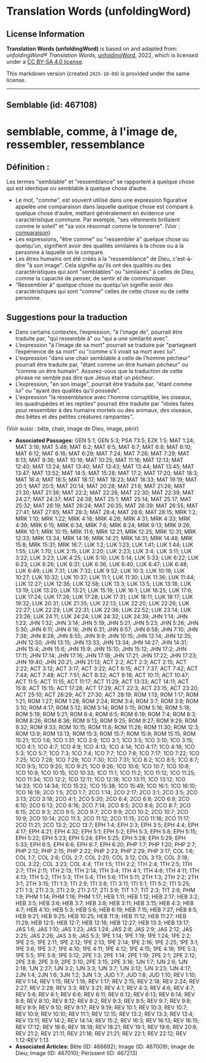 # Translation Words (unfoldingWord)

## License Information

**Translation Words (unfoldingWord)** is based on and adapted from: _unfoldingWord® Translation Words_, [unfoldingWord](https://unfoldingword.org/utw), 2022, which is licensed under a [CC BY-SA 4.0 license](https://creativecommons.org/licenses/by-sa/4.0/legalcode.en).

This markdown version (created `2025-10-09`) is provided under the same license.



--------------------------------

## Semblable (id: 467108)

semblable, comme, à l'image de, ressembler, ressemblance
========================================================

Définition :
------------

Les termes "semblable" et "ressemblance" se rapportent à quelque chose qui est identique ou semblable à quelque chose d’autre.

* Le mot, "comme", est souvent utilisé dans une expression figurative appelée une comparaison dans laquelle quelque chose est comparé à quelque chose d'autre, mettant généralement en évidence une caractéristique commune. Par exemple, "ses vêtements brillaient comme le soleil" et "sa voix résonnait comme le tonnerre". (Voir : [comparaison](rc://en/ta/man/translate/figs-simile))
* Les expressions, "être comme" ou "ressembler à" quelque chose ou quelqu'un, signifient avoir des qualités similaires à la chose ou à la personne à laquelle on le compare.
* Les êtres humains ont été créés à la "ressemblance" de Dieu, c'est\-à\-dire "à son image". Cela signifie qu'ils ont des qualités ou des caractéristiques qui sont "semblables" ou "similaires" à celles de Dieu, comme la capacité de penser, de sentir et de communiquer.
* "Ressembler à" quelque chose ou quelqu'un signifie avoir des caractéristiques qui sont "comme" celles de cette chose ou de cette personne.

Suggestions pour la traduction
------------------------------

* Dans certains contextes, l’expression, "à l'image de", pourrait être traduite par, "qui ressemble à" ou "qui a une similarité avec".
* L’expression "à l’image de sa mort" pourrait se traduire par "partageant l’expérience de sa mort" ou "comme s'il vivait sa mort avec lui".
* L'expression "dans une chair semblable à celle de l'homme pécheur" pourrait être traduite par, "étant comme un être humain pécheur" ou "comme un être humain". Assurez\-vous que la traduction de cette phrase ne semble pas dire que Jésus était un pécheur.
* L’expression, "en son image", pourrait être traduite par, "étant comme lui" ou "ayant des qualités qu’il possède".
* L'expression "la ressemblance avec l'homme corruptible, les oiseaux, les quadrupèdes et les reptiles" pourrait être traduite par "idoles faites pour ressembler à des humains mortels ou des animaux, des oiseaux, des bêtes et des petites créatures rampantes".

(Voir aussi : bête, chair, image de Dieu, image, périr)

* **Associated Passages:** GEN 5:1; GEN 5:3; PSA 73:5; EZK 1:5; MAT 1:24; MAT 3:16; MAT 5:48; MAT 6:2; MAT 6:5; MAT 6:7; MAT 6:8; MAT 6:10; MAT 6:12; MAT 6:16; MAT 6:29; MAT 7:24; MAT 7:26; MAT 7:29; MAT 8:13; MAT 9:36; MAT 10:16; MAT 10:25; MAT 11:16; MAT 12:13; MAT 12:40; MAT 13:24; MAT 13:40; MAT 13:43; MAT 13:44; MAT 13:45; MAT 13:47; MAT 13:52; MAT 14:5; MAT 15:28; MAT 17:2; MAT 17:20; MAT 18:3; MAT 18:4; MAT 18:5; MAT 18:17; MAT 18:23; MAT 18:33; MAT 19:19; MAT 20:1; MAT 20:5; MAT 20:14; MAT 20:28; MAT 21:6; MAT 21:26; MAT 21:30; MAT 21:36; MAT 22:2; MAT 22:26; MAT 22:30; MAT 22:39; MAT 24:27; MAT 24:37; MAT 24:38; MAT 25:1; MAT 25:14; MAT 25:17; MAT 25:32; MAT 26:19; MAT 26:24; MAT 26:35; MAT 26:39; MAT 26:55; MAT 27:41; MAT 27:65; MAT 28:3; MAT 28:4; MAT 28:6; MAT 28:15; MRK 1:2; MRK 1:10; MRK 1:22; MRK 4:16; MRK 4:26; MRK 4:31; MRK 4:33; MRK 4:36; MRK 6:15; MRK 6:34; MRK 7:6; MRK 8:24; MRK 9:13; MRK 9:26; MRK 10:1; MRK 10:15; MRK 11:6; MRK 12:21; MRK 12:25; MRK 12:31; MRK 12:33; MRK 13:34; MRK 14:16; MRK 14:21; MRK 14:31; MRK 14:48; MRK 15:8; MRK 15:31; MRK 16:7; LUK 1:2; LUK 1:23; LUK 1:41; LUK 1:44; LUK 1:55; LUK 1:70; LUK 2:15; LUK 2:20; LUK 2:23; LUK 3:4; LUK 3:11; LUK 3:22; LUK 3:23; LUK 4:25; LUK 5:10; LUK 5:14; LUK 5:33; LUK 6:22; LUK 6:23; LUK 6:26; LUK 6:31; LUK 6:36; LUK 6:40; LUK 6:47; LUK 6:48; LUK 6:49; LUK 7:31; LUK 7:32; LUK 9:52; LUK 10:3; LUK 10:18; LUK 10:27; LUK 10:32; LUK 10:37; LUK 11:1; LUK 11:30; LUK 11:36; LUK 11:44; LUK 12:27; LUK 12:36; LUK 12:58; LUK 13:3; LUK 13:5; LUK 13:18; LUK 13:19; LUK 13:20; LUK 13:21; LUK 15:19; LUK 16:1; LUK 16:25; LUK 17:6; LUK 17:24; LUK 17:26; LUK 17:28; LUK 17:31; LUK 18:11; LUK 18:17; LUK 19:32; LUK 20:31; LUK 21:35; LUK 22:13; LUK 22:20; LUK 22:26; LUK 22:27; LUK 22:29; LUK 22:31; LUK 22:36; LUK 22:52; LUK 23:14; LUK 23:26; LUK 24:11; LUK 24:24; LUK 24:32; LUK 24:39; JHN 1:14; JHN 1:23; JHN 1:32; JHN 3:14; JHN 5:19; JHN 5:21; JHN 5:23; JHN 5:26; JHN 5:30; JHN 6:11; JHN 6:16; JHN 6:31; JHN 6:57; JHN 6:58; JHN 7:10; JHN 7:38; JHN 8:28; JHN 8:55; JHN 9:9; JHN 10:15; JHN 12:14; JHN 12:35; JHN 12:50; JHN 13:15; JHN 13:33; JHN 13:34; JHN 14:27; JHN 14:31; JHN 15:4; JHN 15:6; JHN 15:9; JHN 15:10; JHN 15:12; JHN 17:2; JHN 17:11; JHN 17:14; JHN 17:16; JHN 17:18; JHN 17:21; JHN 17:22; JHN 17:23; JHN 19:40; JHN 20:21; JHN 21:13; ACT 2:2; ACT 2:3; ACT 2:15; ACT 2:22; ACT 3:12; ACT 3:17; ACT 3:22; ACT 6:15; ACT 7:37; ACT 7:42; ACT 7:44; ACT 7:48; ACT 7:51; ACT 8:32; ACT 9:18; ACT 10:11; ACT 10:47; ACT 11:5; ACT 11:15; ACT 11:17; ACT 11:29; ACT 13:33; ACT 14:11; ACT 15:8; ACT 15:15; ACT 17:28; ACT 17:29; ACT 22:3; ACT 23:15; ACT 23:20; ACT 25:10; ACT 26:29; ACT 27:30; ACT 28:19; ROM 1:13; ROM 1:17; ROM 1:21; ROM 1:27; ROM 1:28; ROM 2:24; ROM 3:4; ROM 3:7; ROM 3:8; ROM 3:10; ROM 4:17; ROM 5:12; ROM 5:14; ROM 5:15; ROM 5:16; ROM 5:18; ROM 5:19; ROM 5:21; ROM 6:4; ROM 6:5; ROM 6:19; ROM 7:4; ROM 8:3; ROM 8:26; ROM 8:36; ROM 9:13; ROM 9:25; ROM 9:27; ROM 9:29; ROM 9:32; ROM 9:33; ROM 10:15; ROM 11:8; ROM 11:26; ROM 11:30; ROM 12:3; ROM 13:9; ROM 13:13; ROM 15:3; ROM 15:7; ROM 15:9; ROM 15:15; ROM 15:21; 1CO 1:6; 1CO 1:31; 1CO 2:9; 1CO 3:1; 1CO 3:5; 1CO 3:10; 1CO 3:15; 1CO 4:1; 1CO 4:7; 1CO 4:9; 1CO 4:13; 1CO 4:14; 1CO 4:17; 1CO 4:18; 1CO 5:3; 1CO 5:7; 1CO 7:3; 1CO 7:4; 1CO 7:7; 1CO 7:8; 1CO 7:17; 1CO 7:22; 1CO 7:25; 1CO 7:28; 1CO 7:29; 1CO 7:30; 1CO 7:31; 1CO 8:2; 1CO 8:5; 1CO 8:7; 1CO 9:5; 1CO 9:20; 1CO 9:21; 1CO 9:26; 1CO 10:6; 1CO 10:7; 1CO 10:8; 1CO 10:9; 1CO 10:15; 1CO 10:33; 1CO 11:1; 1CO 11:2; 1CO 11:12; 1CO 11:25; 1CO 11:34; 1CO 12:2; 1CO 12:11; 1CO 12:18; 1CO 13:11; 1CO 13:12; 1CO 14:33; 1CO 14:34; 1CO 15:22; 1CO 15:38; 1CO 15:49; 1CO 16:1; 1CO 16:10; 1CO 16:18; 2CO 1:5; 2CO 1:7; 2CO 1:14; 2CO 2:17; 2CO 3:1; 2CO 3:5; 2CO 3:13; 2CO 3:18; 2CO 4:1; 2CO 5:20; 2CO 6:4; 2CO 6:8; 2CO 6:9; 2CO 6:10; 2CO 6:13; 2CO 6:16; 2CO 7:14; 2CO 8:5; 2CO 8:6; 2CO 8:7; 2CO 8:15; 2CO 9:3; 2CO 9:5; 2CO 9:7; 2CO 9:9; 2CO 10:2; 2CO 10:7; 2CO 10:9; 2CO 10:14; 2CO 11:3; 2CO 11:12; 2CO 11:15; 2CO 11:16; 2CO 11:17; 2CO 11:21; 2CO 13:2; 2CO 13:7; EPH 1:4; EPH 2:3; EPH 3:5; EPH 4:4; EPH 4:17; EPH 4:21; EPH 4:32; EPH 5:1; EPH 5:2; EPH 5:3; EPH 5:8; EPH 5:15; EPH 5:22; EPH 5:23; EPH 5:24; EPH 5:25; EPH 5:28; EPH 5:29; EPH 5:33; EPH 6:5; EPH 6:6; EPH 6:7; EPH 6:20; PHP 1:7; PHP 1:20; PHP 2:7; PHP 2:12; PHP 2:15; PHP 2:22; PHP 2:23; PHP 2:29; PHP 3:17; COL 1:6; COL 1:7; COL 2:6; COL 2:7; COL 2:20; COL 3:12; COL 3:13; COL 3:18; COL 3:22; COL 3:23; COL 4:4; 1TH 1:5; 1TH 2:2; 1TH 2:4; 1TH 2:5; 1TH 2:7; 1TH 2:11; 1TH 2:13; 1TH 2:14; 1TH 3:4; 1TH 4:1; 1TH 4:6; 1TH 4:11; 1TH 4:13; 1TH 5:2; 1TH 5:3; 1TH 5:4; 1TH 5:6; 1TH 5:11; 2TH 1:3; 2TH 2:2; 2TH 3:1; 2TH 3:15; 1TI 1:3; 1TI 2:9; 1TI 3:8; 1TI 3:11; 1TI 5:1; 1TI 5:2; 1TI 5:25; 2TI 1:3; 2TI 2:3; 2TI 2:9; 2TI 2:17; 2TI 3:9; TIT 1:7; TIT 2:3; TIT 2:6; PHM 1:9; PHM 1:14; PHM 1:16; PHM 1:17; HEB 1:11; HEB 1:12; HEB 2:17; HEB 3:2; HEB 3:5; HEB 3:6; HEB 3:7; HEB 3:8; HEB 3:11; HEB 3:15; HEB 4:3; HEB 4:7; HEB 4:10; HEB 5:3; HEB 5:6; HEB 6:19; HEB 7:15; HEB 7:27; HEB 8:5; HEB 9:21; HEB 9:25; HEB 10:25; HEB 11:9; HEB 11:12; HEB 11:27; HEB 11:29; HEB 12:5; HEB 12:7; HEB 12:16; HEB 12:27; HEB 13:3; HEB 13:17; JAS 1:6; JAS 1:10; JAS 1:23; JAS 1:24; JAS 2:8; JAS 2:9; JAS 2:12; JAS 2:25; JAS 2:26; JAS 3:9; JAS 5:3; 1PE 1:14; 1PE 1:19; 1PE 1:24; 1PE 2:2; 1PE 2:5; 1PE 2:11; 1PE 2:12; 1PE 2:13; 1PE 2:14; 1PE 2:16; 1PE 2:25; 1PE 3:1; 1PE 3:6; 1PE 3:7; 1PE 4:10; 1PE 4:11; 1PE 4:12; 1PE 4:15; 1PE 4:16; 1PE 5:3; 1PE 5:5; 1PE 5:8; 1PE 5:12; 2PE 1:3; 2PE 1:14; 2PE 1:19; 2PE 2:1; 2PE 2:12; 2PE 3:8; 2PE 3:9; 2PE 3:10; 2PE 3:15; 2PE 3:16; 1JN 1:7; 1JN 2:6; 1JN 2:18; 1JN 2:27; 1JN 3:2; 1JN 3:3; 1JN 3:7; 1JN 3:12; 1JN 3:23; 1JN 4:17; 2JN 1:4; 2JN 1:6; 3JN 1:2; 3JN 1:3; JUD 1:7; JUD 1:8; JUD 1:10; REV 1:10; REV 1:14; REV 1:15; REV 1:16; REV 1:17; REV 2:15; REV 2:18; REV 2:24; REV 2:27; REV 2:28; REV 3:3; REV 3:21; REV 4:1; REV 4:3; REV 4:6; REV 4:7; REV 5:6; REV 6:1; REV 6:6; REV 6:11; REV 6:12; REV 6:13; REV 6:14; REV 8:8; REV 8:10; REV 8:12; REV 9:2; REV 9:3; REV 9:5; REV 9:7; REV 9:8; REV 9:9; REV 9:10; REV 9:17; REV 9:19; REV 10:1; REV 10:3; REV 10:7; REV 10:9; REV 10:10; REV 11:1; REV 12:15; REV 13:2; REV 13:3; REV 13:4; REV 13:11; REV 14:2; REV 14:14; REV 15:2; REV 16:3; REV 16:13; REV 16:15; REV 17:12; REV 18:6; REV 18:18; REV 18:21; REV 19:1; REV 19:6; REV 20:8; REV 21:2; REV 21:11; REV 21:18; REV 21:21; REV 22:1; REV 22:12; REV 1:12–REV 1:13
* **Associated Articles:** Bête (ID: 466692); Image (ID: 467009); Image de Dieu; Image (ID: 467010); Périssent (ID: 467213)

